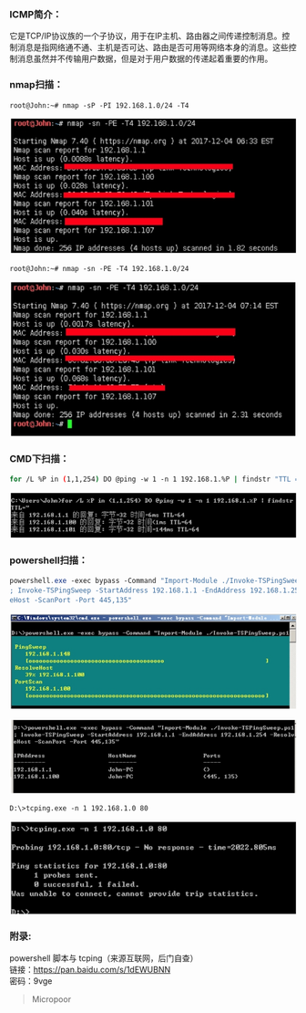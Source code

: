 ### ICMP简介：
它是TCP/IP协议族的一个子协议，用于在IP主机、路由器之间传递控制消息。控制消息是指网络通不通、主机是否可达、路由是否可用等网络本身的消息。这些控制消息虽然并不传输用户数据，但是对于用户数据的传递起着重要的作用。

### nmap扫描：
```bash
root@John:~# nmap ‐sP ‐PI 192.168.1.0/24 ‐T4
```  
![](img/32074ff9a8a71e3f75239e68c5161b17.jpg)

```bash
root@John:~# nmap ‐sn ‐PE ‐T4 192.168.1.0/24
```
![](img/0f2404547901a8c72cc03544c5961259.jpg)

### CMD下扫描：
```bash
for /L %P in (1,1,254) DO @ping ‐w 1 ‐n 1 192.168.1.%P | findstr "TTL ="
```  
![](img/ab265501d9c11081cb0f63e3cb991d80.jpg)

### powershell扫描：
```powershell
powershell.exe ‐exec bypass ‐Command "Import‐Module ./Invoke‐TSPingSweep.ps1
; Invoke‐TSPingSweep ‐StartAddress 192.168.1.1 ‐EndAddress 192.168.1.254 ‐Resolv
eHost ‐ScanPort ‐Port 445,135"
```  
![](img/7feea7aca005154fdbef4180ed5a9aae.jpg)

![](img/9c8dbccee70c90adc40f48e69c473df8.jpg)

```bash
D:\>tcping.exe ‐n 1 192.168.1.0 80
```  
![](img/351e700a9da6780fb709932a7b0b56f7.jpg)

### 附录:
powershell 脚本与 tcping（来源互联网，后门自查）  
链接：https://pan.baidu.com/s/1dEWUBNN  
密码：9vge

>   Micropoor
